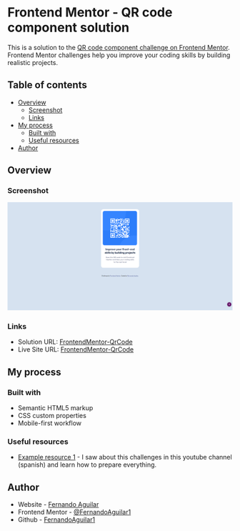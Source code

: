 # Frontend Mentor - QR code component solution

This is a solution to the [QR code component challenge on Frontend Mentor](https://www.frontendmentor.io/challenges/qr-code-component-iux_sIO_H). Frontend Mentor challenges help you improve your coding skills by building realistic projects. 

## Table of contents

- [Overview](#overview)
  - [Screenshot](#screenshot)
  - [Links](#links)
- [My process](#my-process)
  - [Built with](#built-with)
  - [Useful resources](#useful-resources)
- [Author](#author)

## Overview

### Screenshot
![](./design/QrCodeComponent-Capture.png)

### Links

- Solution URL: [FrontendMentor-QrCode](https://github.com/FernandoAguilar1/FrontendMentor-QrCode)
- Live Site URL: [FrontendMentor-QrCode](https://fernandoaguilar1.github.io/FrontendMentor-QrCode/)

## My process

### Built with

- Semantic HTML5 markup
- CSS custom properties
- Mobile-first workflow

### Useful resources

- [Example resource 1](https://www.youtube.com/c/CodingTube) - I saw about this challenges in this youtube channel (spanish) and learn how to prepare everything.

## Author

- Website - [Fernando Aguilar](https://www.ftxsistemas.com)
- Frontend Mentor - [@FernandoAguilar1](https://www.frontendmentor.io/profile/FernandoAguilar1)
- Github - [FernandoAguilar1](https://github.com/FernandoAguilar1)